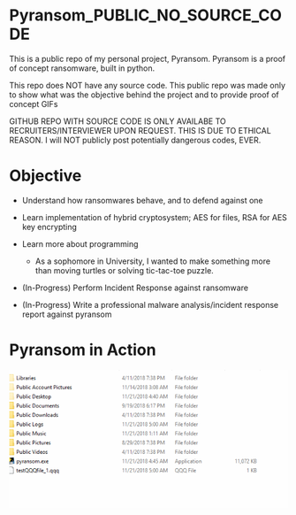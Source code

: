 # Pyransom_PUBLIC_NO_SOURCE_CODE
This is a public repo of my personal project, Pyransom.
Pyransom is a proof of concept ransomware, built in python.

This repo does NOT have any source code. This public repo was made only to 
show what was the objective behind the project and to provide proof of concept GIFs

GITHUB REPO WITH SOURCE CODE IS ONLY AVAILABE TO RECRUITERS/INTERVIEWER UPON REQUEST. THIS IS DUE TO ETHICAL REASON.
I will NOT publicly post potentially dangerous codes, EVER.

# Objective 
 - Understand how ransomwares behave, and to defend against one 
 - Learn implementation of hybrid cryptosystem; AES for files, RSA for AES key encrypting 
 - Learn more about programming 
    - As a sophomore in University, I wanted to make something more than 
    moving turtles or solving tic-tac-toe puzzle.
 
 - (In-Progress) Perform Incident Response against ransomware

 - (In-Progress) Write a professional malware analysis/incident response report against pyransom


# Pyransom in Action
![](PoC_pyransom.gif)
